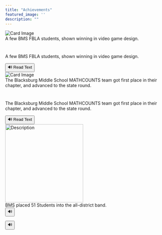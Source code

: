 ```yaml
---
title: "Achievements"
featured_image: ''
description: ""
---
```


<div class="card-container">
  <div class="card">
    <img src="https://resources.finalsite.net/images/f_auto,q_auto,t_image_size_6/v1689019814/mcpsorg/sgvky6zhwewlp1xskuik/MemberswithMedals.jpg" alt="Card Image">
    <div class="overlay-text">A few BMS FBLA students, shown winning in video game design.</div>
  </div>
</div>

<div style="margin-top: 40px;">
  <p id="text-to-read">A few BMS FBLA students, shown winning in video game design.</p>
  <button onclick="readText()">🔊 Read Text</button>

  <script>
    function readText() {
      const text = document.getElementById("text-to-read").innerText;
      const speech = new SpeechSynthesisUtterance(text);
      window.speechSynthesis.speak(speech);
    }
  </script>

<div class="card-container">
  <div class="card">
    <img src="https://mathcounts.godmar.me/assets/images/mc-2025-team-win-small-ce539f3561932a383062c9f6488a7759.jpg" alt="Card Image">
    <div class="overlay-text">The Blacksburg Middle School MATHCOUNTS team got first place in their chapter, and advanced to the state round.</div>
  </div>
</div>

<div style="margin-top: 40px;">
  <p id="text-to-read">The Blacksburg Middle School MATHCOUNTS team got first place in their chapter, and advanced to the state round.</p>
  <button onclick="readText()">🔊 Read Text</button>

  <script>
    function readText() {
      const text = document.getElementById("text-to-read").innerText;
      const speech = new SpeechSynthesisUtterance(text);
      window.speechSynthesis.speak(speech);
    }
  </script>

<div class="card-container">
  <div class="card">
    <img src="https://encrypted-tbn0.gstatic.com/images?q=tbn:ANd9GcRlyyzfYsmUpPN8-thecXKBDHFAqPzcs1wiWQ&s" alt="Description" style="width: 250px; margin-right: 10px;">
    <div class="overlay-text">BMS placed 51 Students into the all-district band.</div>
  </div>
</div>



<div>
  <button onclick="readText()">🔊</button>

  <script>
    function readText() {
      const text = "The Blacksburg Middle School MATHCOUNTS team got first place in their chapter, and advanced to the state round.";
      const speech = new SpeechSynthesisUtterance(text);
      window.speechSynthesis.speak(speech);
    }
  </script>



  <button onclick="readText()">🔊</button>

  <script>
    function readText() {
      const text = "BMS got 51 students into all district band";
<div style="margin-top: 40px;">
  <p id="text-to-read">BMS placed 51 Students into the all-district band.</p>
  <button onclick="readText()">🔊 Read Text</button>

  <script>
    function readText() {
      const text = document.getElementById("text-to-read").innerText;
      const speech = new SpeechSynthesisUtterance(text);
      window.speechSynthesis.speak(speech);
    }
  </script>
</div>